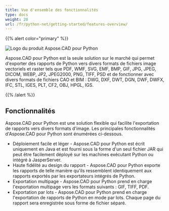 ```yaml
---
title: Vue d'ensemble des fonctionnalités
type: docs
weight: 20
url: /fr/python-net/getting-started/features-overview/
---
```


{{% alert color="primary" %}}

![Logo du produit Aspose.CAD pour Python](/cad/_assets/home_4.png)

Aspose.CAD pour Python est la seule solution sur le marché qui permet d'exporter des rapports de Python vers divers formats de fichiers image vectoriels et raster tels que PDF, WMF, SVG, EMF, BMP, GIF, JPG, JPEG, DICOM, WEBP, JP2, JPEG2000, PNG, TIFF, PSD et de fonctionner avec divers formats de fichiers CAO et BIM : DWG, DXF, DWT, DGN, DWF, DWFX, IFC, STL, IGES, PLT, CF2, OBJ, HPGL, IGS.

{{% /alert %}}

## Fonctionnalités

Aspose.CAD pour Python est une solution flexible qui facilite l'exportation de rapports vers divers formats d'image. Les principales fonctionnalités d'Aspose.CAD pour Python sont énumérées ci-dessous.

- Déploiement facile et léger - Aspose.CAD pour Python est écrit uniquement en Java et est fourni sous la forme d'un seul fichier JAR qui peut être facilement déployé sur les machines exécutant Python ou intégré à JasperServer.
- Haute fidélité au design du rapport - Aspose.CAD pour Python exporte les rapports de telle manière qu'ils ressemblent identiquement aux rapports exportés par les exportateurs intégrés de Python.
- Exportation multipage - Aspose.CAD pour Python prend en charge l'exportation multipage vers les formats suivants : GIF, TIFF, PDF.
- Exportation par lots - Aspose.CAD pour Python prend en charge l'exportation de rapports de Python en mode par lots. Chaque page du rapport sera enregistrée sous forme de fichier séparé.
